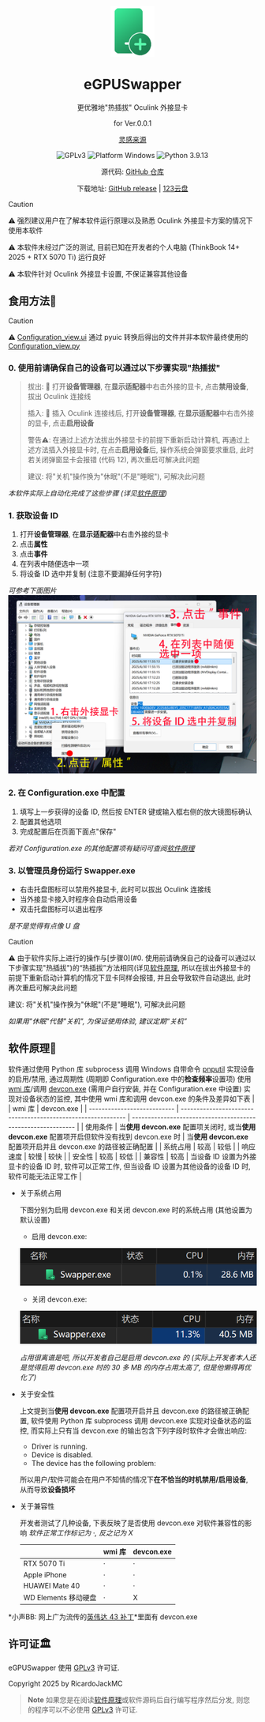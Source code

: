 <p align="center">
  <img width="18%" align="center" src="https://raw.githubusercontent.com/RicardoJackMC/eGPUSwapper/main/.imgs/ico.png" alt="logo">
</p>
  <h1 align="center">
  eGPUSwapper
</h1>
<p align="center">
  更优雅地"热插拔" Oculink 外接显卡
</p>
<p align="center">
  for Ver.0.0.1
</p>
<p align="center">
  <a href="https://www.bilibili.com/video/BV1iWdAYJEdP">灵感来源</a>
</p>
<p align="center">
<a style="text-decoration:none">
    <img src="https://img.shields.io/badge/License-GPLv3-blue?color=#4ec820" alt="GPLv3"/>
  </a>  
<a style="text-decoration:none">
    <img src="https://img.shields.io/badge/Platform-Windows-blue?color=#4ec820" alt="Platform Windows"/>
  </a>
<a style="text-decoration:none">
    <img src="https://img.shields.io/badge/Python-3.9.13-blue?color=#4ec820" alt="Python 3.9.13"/>
  </a>
</p>
<p align="center">
源代码: <a href="https://github.com/RicardoJackMC/eGPUSwapper">GitHub 仓库</a>
</p>
<p align="center">
下载地址: <a href="https://github.com/RicardoJackMC/eGPUSwapper/releases">GitHub release</a> | <a href="https://www.123912.com/s/Y59qVv-pTtbd">123云盘</a>
</p>  


> [!CAUTION]
> ⚠️ 强烈建议用户在了解本软件运行原理以及熟悉 Oculink 外接显卡方案的情况下使用本软件
>
> ⚠️ 本软件未经过广泛的测试, 目前已知在开发者的个人电脑 (ThinkBook 14+ 2025 + RTX 5070 Ti) 运行良好
> 
> ⚠️ 本软件针对 Oculink 外接显卡设置, 不保证兼容其他设备
> 

## 食用方法🍕
> [!CAUTION]
> ⚠️ [Configuration_view.ui](https://github.com/RicardoJackMC/eGPUSwapper/blob/main/Configuration_view.ui) 通过 pyuic 转换后得出的文件并非本软件最终使用的 [ Configuration_view.py](https://github.com/RicardoJackMC/eGPUSwapper/blob/main/Configuration_view.py)
### 0. **使用前请确保自己的设备可以通过以下步骤实现"热插拔"**
> 拔出:
> 🔌 打开**设备管理器**, 在**显示适配器**中右击外接的显卡, 点击**禁用设备**, 拔出 Oculink 连接线
> 
> 插入:
> 🔌 插入 Oculink 连接线后, 打开**设备管理器**, 在**显示适配器**中右击外接的显卡, 点击**启用设备**
> 
> 警告⚠️: 在通过上述方法拔出外接显卡的前提下重新启动计算机, 再通过上述方法插入外接显卡时, 在点击**启用设备**后, 操作系统会弹窗要求重启, 此时若关闭弹窗显卡会报错 (代码 12), 再次重启可解决此问题
> 
> 建议: 将"关机"操作换为"休眠"(不是"睡眠"), 可解决此问题

*本软件实际上自动化完成了这些步骤 (详见[软件原理](#软件原理))*

### 1. 获取设备 ID
1. 打开**设备管理器**, 在**显示适配器**中右击外接的显卡
2. 点击**属性**
3. 点击**事件**
4. 在列表中随便选中一项
5. 将设备 ID 选中并复制 (注意不要漏掉任何字符)

*可参考下面图片*
![get device id](https://raw.githubusercontent.com/RicardoJackMC/eGPUSwapper/main/.imgs/device_id.png)

### 2. 在 Configuration.exe 中配置
1. 填写上一步获得的设备 ID, 然后按 ENTER 键或输入框右侧的放大镜图标确认
2. 配置其他选项
3. 完成配置后在页面下面点"保存"

*若对 Configuration.exe 的其他配置项有疑问可查阅[软件原理](#软件原理)*

### 3. 以管理员身份运行 Swapper.exe
* 右击托盘图标可以禁用外接显卡, 此时可以拔出 Oculink 连接线
* 当外接显卡接入时程序会自动启用设备
* 双击托盘图标可以退出程序

*是不是觉得有点像 U 盘*

> [!CAUTION]
> ⚠️ 由于软件实际上进行的操作与[步骤0](#0. 使用前请确保自己的设备可以通过以下步骤实现"热插拔")的“热插拔”方法相同(详见[软件原理](#软件原理), 所以在拔出外接显卡的前提下重新启动计算机的情况下显卡同样会报错, 并且会导致软件自动退出, 此时再次重启可解决此问题
> 
> 建议: 将"关机"操作换为"休眠"(不是"睡眠"), 可解决此问题

*如果用"休眠"代替"关机", 为保证使用体验, 建议定期“关机”*

## 软件原理📒
软件通过使用 Python 库 subprocess 调用 Windows 自带命令 [pnputil](https://learn.microsoft.com/en-us/windows-hardware/drivers/devtest/pnputil-command-syntax) 实现设备的启用/禁用, 通过周期性 (周期即 Configuration.exe 中的**检查频率**设置项) 使用 [wmi 库](https://pypi.org/project/WMI/)/调用 [devcon.exe](https://learn.microsoft.com/en-us/windows-hardware/drivers/devtest/devcon) (需用户自行安装, 并在 Configuration.exe 中设置) 实现对设备状态的监控, 其中使用 wmi 库和调用 devcon.exe 的条件及差异如下表
|                             | wmi 库                                                       | devcon.exe                                                   |
| --------------------------- | ------------------------------------------------------------ | ------------------------------------------------------------ |
| 使用条件                    | 当**使用 devcon.exe** 配置项关闭时, 或当**使用 devcon.exe** 配置项开启但软件没有找到 devcon.exe 时 | 当**使用 devcon.exe** 配置项开启并且 devcon.exe 的路径被正确配置 |
| 系统占用 | 较高                                                         | 较低                                                         |
| 响应速度                    | 较慢                                                         | 较快                                                         |
| 安全性                      | 较高                                                         | 较低                                                         |
| 兼容性                      | 较高                                                         | 当设备 ID 设置为外接显卡的设备 ID 时, 软件可以正常工作, 但当设备 ID 设置为其他设备的设备 ID 时, 软件可能无法正常工作 |

* 关于系统占用

  下图分别为启用 devcon.exe 和关闭 devcon.exe 时的系统占用 (其他设置为默认设置)

  * 启用 devcon.exe:

  ![](https://raw.githubusercontent.com/RicardoJackMC/eGPUSwapper/main/.imgs/devcon.png)

  * 关闭 devcon.exe:

  ![](https://raw.githubusercontent.com/RicardoJackMC/eGPUSwapper/main/.imgs/wmi.png)

  *占用很离谱是吧, 所以开发者自己是启用 devcon.exe 的 (实际上开发者本人还是觉得启用 devcon.exe 时的 30 多 MB 的内存占用太高了, 但是他懒得再优化了)*

* 关于安全性

  上文提到当**使用 devcon.exe** 配置项开启并且 devcon.exe 的路径被正确配置, 软件使用 Python 库 subprocess 调用 devcon.exe 实现对设备状态的监控, 而实际上只有当 devcon.exe 的输出包含下列字段时软件才会做出响应:
  
  * Driver is running.
  * Device is disabled.
  * The device has the following problem:
  
  所以用户/软件可能会在用户不知情的情况下**在不恰当的时机禁用/启用设备**, 从而导致**设备损坏**
  
* 关于兼容性

  开发者测试了几种设备, 下表反映了是否使用 devcon.exe 对软件兼容性的影响
  *软件正常工作标记为 ·, 反之记为 X*

  ||wmi 库|devcon.exe|
  |------|------|------|
  |RTX 5070 Ti|·|·|
  |Apple iPhone|·|·|
  |HUAWEI Mate 40|·|·|
  |WD Elements 移动硬盘|·|X|

*小声BB: 网上广为流传的[英伟达 43 补丁](https://egpu.io/forums/expresscard-mpcie-m-2-adapters/script-nvidia-error43-fixer/)*里面有 devcon.exe

## 许可证🏛️

eGPUSwapper 使用 [GPLv3](https://github.com/RicardoJackMC/eGPUSwapper/blob/main/LICENSE) 许可证.

Copyright 2025 by RicardoJackMC

> **Note**
> 如果您是在阅读[软件原理](#软件原理)或软件源码后自行编写程序然后分发, 则您的程序可以不必使用 [GPLv3](https://github.com/RicardoJackMC/eGPUSwapper/blob/main/LICENSE) 许可证. 